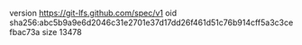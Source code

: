 version https://git-lfs.github.com/spec/v1
oid sha256:abc5b9a9e6d2046c31e2701e37d17dd26f461d51c76b914cff5a3c3cefbac73a
size 13478
